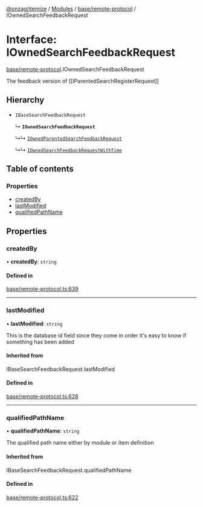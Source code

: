 [@onzag/itemize](../README.md) / [Modules](../modules.md) / [base/remote-protocol](../modules/base_remote_protocol.md) / IOwnedSearchFeedbackRequest

# Interface: IOwnedSearchFeedbackRequest

[base/remote-protocol](../modules/base_remote_protocol.md).IOwnedSearchFeedbackRequest

The feedback version of [[IParentedSearchRegisterRequest]]

## Hierarchy

- `IBaseSearchFeedbackRequest`

  ↳ **`IOwnedSearchFeedbackRequest`**

  ↳↳ [`IOwnedParentedSearchFeedbackRequest`](base_remote_protocol.IOwnedParentedSearchFeedbackRequest.md)

  ↳↳ [`IOwnedSearchFeedbackRequestWithTime`](client_internal_testing.IOwnedSearchFeedbackRequestWithTime.md)

## Table of contents

### Properties

- [createdBy](base_remote_protocol.IOwnedSearchFeedbackRequest.md#createdby)
- [lastModified](base_remote_protocol.IOwnedSearchFeedbackRequest.md#lastmodified)
- [qualifiedPathName](base_remote_protocol.IOwnedSearchFeedbackRequest.md#qualifiedpathname)

## Properties

### createdBy

• **createdBy**: `string`

#### Defined in

[base/remote-protocol.ts:639](https://github.com/onzag/itemize/blob/73e0c39e/base/remote-protocol.ts#L639)

___

### lastModified

• **lastModified**: `string`

This is the database id field
since they come in order it's easy to know if
something has been added

#### Inherited from

IBaseSearchFeedbackRequest.lastModified

#### Defined in

[base/remote-protocol.ts:628](https://github.com/onzag/itemize/blob/73e0c39e/base/remote-protocol.ts#L628)

___

### qualifiedPathName

• **qualifiedPathName**: `string`

The qualified path name either by module
or item definition

#### Inherited from

IBaseSearchFeedbackRequest.qualifiedPathName

#### Defined in

[base/remote-protocol.ts:622](https://github.com/onzag/itemize/blob/73e0c39e/base/remote-protocol.ts#L622)
